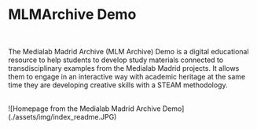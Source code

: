 # MLMArchive Demo
<br/>

The Medialab Madrid Archive (MLM Archive) Demo is a digital educational resource to help students to develop study materials connected to transdisciplinary examples from the Medialab Madrid projects. It allows them to engage in an interactive way with academic heritage at the same time they are developing creative skills with a STEAM methodology.

<br/>
![Homepage from the Medialab Madrid Archive Demo](./assets/img/index_readme.JPG)
